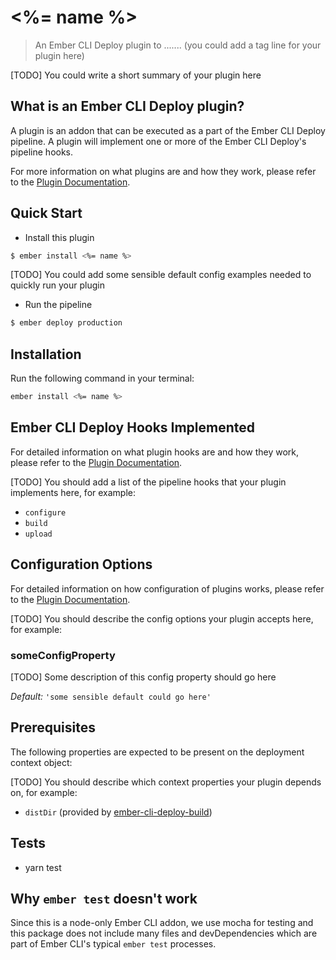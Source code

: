 # <%= name %>

> An Ember CLI Deploy plugin to ....... (you could add a tag line for your plugin here)

[TODO] You could write a short summary of your plugin here

## What is an Ember CLI Deploy plugin?

A plugin is an addon that can be executed as a part of the Ember CLI Deploy pipeline. A plugin will implement one or more of the Ember CLI Deploy's pipeline hooks.

For more information on what plugins are and how they work, please refer to the [Plugin Documentation][1].

## Quick Start

- Install this plugin

```bash
$ ember install <%= name %>
```

[TODO] You could add some sensible default config examples needed to quickly run your plugin

- Run the pipeline

```bash
$ ember deploy production
```

## Installation
Run the following command in your terminal:

```bash
ember install <%= name %>
```

## Ember CLI Deploy Hooks Implemented

For detailed information on what plugin hooks are and how they work, please refer to the [Plugin Documentation][1].

[TODO] You should add a list of the pipeline hooks that your plugin implements here, for example:

- `configure`
- `build`
- `upload`

## Configuration Options

For detailed information on how configuration of plugins works, please refer to the [Plugin Documentation][1].

[TODO] You should describe the config options your plugin accepts here, for example:

### someConfigProperty

[TODO] Some description of this config property should go here

*Default:* `'some sensible default could go here'`

## Prerequisites

The following properties are expected to be present on the deployment context object:

[TODO] You should describe which context properties your plugin depends on, for example:

- `distDir` (provided by [ember-cli-deploy-build][2])

## Tests

* yarn test

## Why `ember test` doesn't work

Since this is a node-only Ember CLI addon, we use mocha for testing and this package does not include many files and devDependencies which are part of Ember CLI's typical `ember test` processes.

[1]: http://ember-cli-deploy.com/plugins/ "Plugin Documentation"
[2]: https://github.com/ember-cli-deploy/ember-cli-deploy-build "ember-cli-deploy-build"
